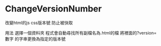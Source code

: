 # ChangeVersionNumber
改變html的js  css版本號 防止被快取


用法 
選擇一個資料夾 程式會自動尋找所有副檔名為.html的檔
將裡面的?version=數字 的字串更換為指定的版本號

<link rel="stylesheet" href=""css/common.css?version=123124124">
<link rel="stylesheet" href=""css/adfsaf.css?version=141513535">
<link rel="stylesheet" href=""css/test.css?version=134541351345">
